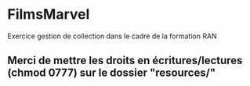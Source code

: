 # FilmsMarvel

Exercice gestion de collection dans le cadre de la formation RAN

## Merci de mettre les droits en écritures/lectures (chmod 0777) sur le dossier "resources/"
